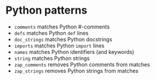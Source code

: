 Python patterns
===============

- `comments` matches Python #-comments
- `defs` matches Python `def` lines
- `doc_strings` matches Python docstrings
- `imports` matches Python `import` lines
- `names` matches Python identifiers (and keywords)
- `string` matches Python strings
- `zap_comments` removes Python comments from matches
- `zap_strings` removes Python strings from matches
